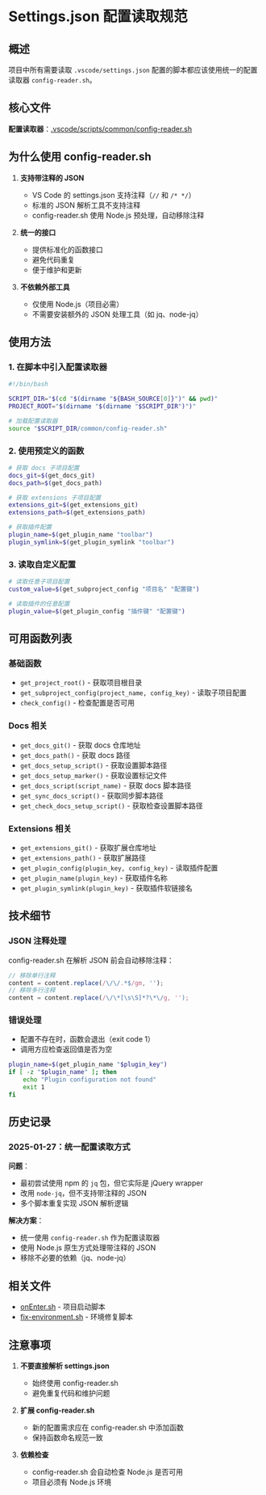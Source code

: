 # Settings.json 配置读取规范

## 概述

项目中所有需要读取 `.vscode/settings.json` 配置的脚本都应该使用统一的配置读取器 `config-reader.sh`。

## 核心文件

**配置读取器**：[.vscode/scripts/common/config-reader.sh](https://github.com/LuckyZen/WorldTourCasino/blob/classic_vegas_cvs_v855/.vscode/scripts/common/config-reader.sh)

## 为什么使用 config-reader.sh

1. **支持带注释的 JSON**
   - VS Code 的 settings.json 支持注释（`//` 和 `/* */`）
   - 标准的 JSON 解析工具不支持注释
   - config-reader.sh 使用 Node.js 预处理，自动移除注释

2. **统一的接口**
   - 提供标准化的函数接口
   - 避免代码重复
   - 便于维护和更新

3. **不依赖外部工具**
   - 仅使用 Node.js（项目必需）
   - 不需要安装额外的 JSON 处理工具（如 jq、node-jq）

## 使用方法

### 1. 在脚本中引入配置读取器

```bash
#!/bin/bash

SCRIPT_DIR="$(cd "$(dirname "${BASH_SOURCE[0]}")" && pwd)"
PROJECT_ROOT="$(dirname "$(dirname "$SCRIPT_DIR")")"

# 加载配置读取器
source "$SCRIPT_DIR/common/config-reader.sh"
```

### 2. 使用预定义的函数

```bash
# 获取 docs 子项目配置
docs_git=$(get_docs_git)
docs_path=$(get_docs_path)

# 获取 extensions 子项目配置
extensions_git=$(get_extensions_git)
extensions_path=$(get_extensions_path)

# 获取插件配置
plugin_name=$(get_plugin_name "toolbar")
plugin_symlink=$(get_plugin_symlink "toolbar")
```

### 3. 读取自定义配置

```bash
# 读取任意子项目配置
custom_value=$(get_subproject_config "项目名" "配置键")

# 读取插件的任意配置
plugin_value=$(get_plugin_config "插件键" "配置键")
```

## 可用函数列表

### 基础函数
- `get_project_root()` - 获取项目根目录
- `get_subproject_config(project_name, config_key)` - 读取子项目配置
- `check_config()` - 检查配置是否可用

### Docs 相关
- `get_docs_git()` - 获取 docs 仓库地址
- `get_docs_path()` - 获取 docs 路径
- `get_docs_setup_script()` - 获取设置脚本路径
- `get_docs_setup_marker()` - 获取设置标记文件
- `get_docs_script(script_name)` - 获取 docs 脚本路径
- `get_sync_docs_script()` - 获取同步脚本路径
- `get_check_docs_setup_script()` - 获取检查设置脚本路径

### Extensions 相关
- `get_extensions_git()` - 获取扩展仓库地址
- `get_extensions_path()` - 获取扩展路径
- `get_plugin_config(plugin_key, config_key)` - 读取插件配置
- `get_plugin_name(plugin_key)` - 获取插件名称
- `get_plugin_symlink(plugin_key)` - 获取插件软链接名

## 技术细节

### JSON 注释处理

config-reader.sh 在解析 JSON 前会自动移除注释：

```javascript
// 移除单行注释
content = content.replace(/\/\/.*$/gm, '');
// 移除多行注释
content = content.replace(/\/\*[\s\S]*?\*\/g, '');
```

### 错误处理

- 配置不存在时，函数会退出（exit code 1）
- 调用方应检查返回值是否为空

```bash
plugin_name=$(get_plugin_name "$plugin_key")
if [ -z "$plugin_name" ]; then
    echo "Plugin configuration not found"
    exit 1
fi
```

## 历史记录

### 2025-01-27：统一配置读取方式

**问题**：
- 最初尝试使用 npm 的 `jq` 包，但它实际是 jQuery wrapper
- 改用 `node-jq`，但不支持带注释的 JSON
- 多个脚本重复实现 JSON 解析逻辑

**解决方案**：
- 统一使用 `config-reader.sh` 作为配置读取器
- 使用 Node.js 原生方式处理带注释的 JSON
- 移除不必要的依赖（jq、node-jq）

## 相关文件

- [onEnter.sh](https://github.com/LuckyZen/WorldTourCasino/blob/classic_vegas_cvs_v855/.vscode/scripts/onEnter.sh) - 项目启动脚本
- [fix-environment.sh](https://github.com/LuckyZen/WorldTourCasino/blob/classic_vegas_cvs_v855/.vscode/scripts/fix-environment.sh) - 环境修复脚本

## 注意事项

1. **不要直接解析 settings.json**
   - 始终使用 config-reader.sh
   - 避免重复代码和维护问题

2. **扩展 config-reader.sh**
   - 新的配置需求应在 config-reader.sh 中添加函数
   - 保持函数命名规范一致

3. **依赖检查**
   - config-reader.sh 会自动检查 Node.js 是否可用
   - 项目必须有 Node.js 环境